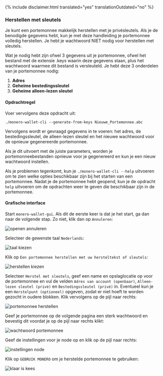 {% include disclaimer.html translated="yes" translationOutdated="no" %}

### Herstellen met sleutels

Je kunt een portemonnee makkelijk herstellen met je privésleutels. Als je de benodigde gegevens hebt, kun je met deze handleiding je portemonnee volledig herstellen. Je hebt je wachtwoord NIET nodig voor herstellen met sleutels.

Wat je nodig hebt zijn ofwel 3 gegevens uit je portemonnee, ofwel het bestand met de extensie .keys waarin deze gegevens staan, plus het wachtwoord waarmee dit bestand is versleuteld. Je hebt deze 3 onderdelen van je portemonnee nodig:

1. **Adres**
2. **Geheime bestedingssleutel**
3. **Geheime alleen-lezen sleutel**


#### Opdrachtregel

Voer vervolgens deze opdracht uit:

`./monero-wallet-cli --generate-from-keys Nieuwe_Portemonnee.abc`

Vervolgens wordt er gevraagd gegevens in te voeren: het adres, de bestedingssleutel, de alleen-lezen sleutel en het nieuwe wachtwoord voor de opnieuw gegenereerde portemonnee.

Als je dit uitvoert met de juiste parameters, worden je portemonneebestanden opnieuw voor je gegenereerd en kun je een nieuw wachtwoord instellen.

Als je problemen tegenkomt, kun je `./monero-wallet-cli --help` uitvoeren om te zien welke opties beschikbaar zijn bij het starten van een portemonnee. Nadat je de portemonnee hebt geopend, kun je de opdracht `help` uitvoeren om de opdrachten weer te geven die beschikbaar zijn in de portemonnee.

#### Grafische interface

Start `monero-wallet-gui`. Als dit de eerste keer is dat je het start, ga dan naar de volgende stap. Zo niet, klik dan op `Annuleren`:

![openen annuleren](/img/resources/user-guides/en/restore_from_keys/cancel-opening.png)

Selecteer de gewenste taal `Nederlands`:

![taal kiezen](/img/resources/user-guides/en/restore_from_keys/choose-language.png)

Klik op `Een portemonnee herstellen met uw hersteltekst of sleutels`:

![herstellen kiezen](/img/resources/user-guides/en/restore_from_keys/choose-restore.png)

Selecteer `Herstel met sleutels`, geef een name en opslaglocatie op voor de portemonnee en vul de velden `Adres van account (openbaar)`, `Alleen-lezen sleutel (privé)` en `Bestedingssleutel (privé)` in. Eventueel kun je een `Herstelpunt (optioneel)` opgeven, zodat er niet hoeft te worden gezocht in oudere blokken. Klik vervolgens op de pijl naar rechts:

![portemonnee herstellen](/img/resources/user-guides/en/restore_from_keys/restore-wallet.png)

Geef je portemonnee op de volgende pagina een sterk wachtwoord en bevestig dit voordat je op de pijl naar rechts klikt:

![wachtwoord portemonnee](/img/resources/user-guides/en/restore_from_keys/wallet-password.png)

Geef de instellingen voor je node op en klik op de pijl naar rechts:

![instellingen node](/img/resources/user-guides/en/restore_from_keys/daemon-settings.png)

Klik op `GEBRUIK MONERO` om je herstelde portemonnee te gebruiken:

![klaar is kees](/img/resources/user-guides/en/restore_from_keys/all-set-up.png)
